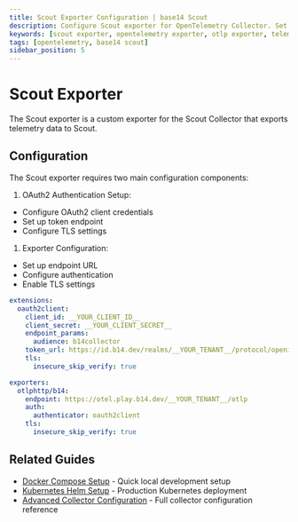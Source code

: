 ```yaml
---
title: Scout Exporter Configuration | base14 Scout
description: Configure Scout exporter for OpenTelemetry Collector. Set up OAuth2 authentication and OTLP export to send telemetry data to base14 Scout platform.
keywords: [scout exporter, opentelemetry exporter, otlp exporter, telemetry export, opentelemetry configuration]
tags: [opentelemetry, base14 scout]
sidebar_position: 5
---
```


# Scout Exporter

The Scout exporter is a custom exporter for the Scout Collector that
exports telemetry data to Scout.

## Configuration

The Scout exporter requires two main configuration components:

1. OAuth2 Authentication Setup:

- Configure OAuth2 client credentials
- Set up token endpoint
- Configure TLS settings

1. Exporter Configuration:

- Set up endpoint URL
- Configure authentication
- Enable TLS settings

```yaml showLineNumbers
extensions:
  oauth2client:
    client_id: __YOUR_CLIENT_ID__
    client_secret: __YOUR_CLIENT_SECRET__
    endpoint_params:
      audience: b14collector
    token_url: https://id.b14.dev/realms/__YOUR_TENANT__/protocol/openid-connect/token
    tls:
      insecure_skip_verify: true

exporters:
  otlphttp/b14:
    endpoint: https://otel.play.b14.dev/__YOUR_TENANT__/otlp
    auth:
      authenticator: oauth2client
    tls:
      insecure_skip_verify: true
```

## Related Guides

- [Docker Compose Setup](./docker-compose-example.md) - Quick local development setup
- [Kubernetes Helm Setup](./kubernetes-helm-setup.md) - Production Kubernetes deployment
- [Advanced Collector Configuration](./otel-collector-config.md) - Full collector configuration reference
